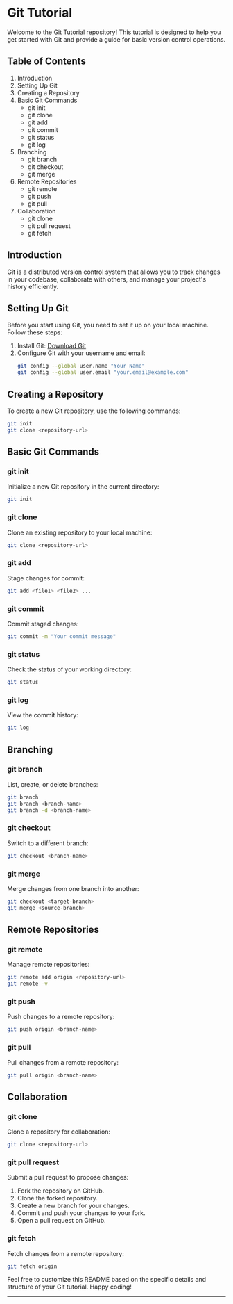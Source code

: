 # Git Tutorial

Welcome to the Git Tutorial repository! This tutorial is designed to help you get started with Git and provide a guide for basic version control operations.

## Table of Contents

1. Introduction
2. Setting Up Git
3. Creating a Repository
4. Basic Git Commands
   - git init
   - git clone
   - git add
   - git commit
   - git status
   - git log
5. Branching
   - git branch
   - git checkout
   - git merge
6. Remote Repositories
   - git remote
   - git push
   - git pull
7. Collaboration
   - git clone
   - git pull request
   - git fetch

## Introduction

Git is a distributed version control system that allows you to track changes in your codebase, collaborate with others, and manage your project's history efficiently.

## Setting Up Git

Before you start using Git, you need to set it up on your local machine. Follow these steps:

1. Install Git: [Download Git](https://git-scm.com/downloads)
2. Configure Git with your username and email:
   ```bash
   git config --global user.name "Your Name"
   git config --global user.email "your.email@example.com"
   ```

## Creating a Repository

To create a new Git repository, use the following commands:

```bash
git init
git clone <repository-url>
```

## Basic Git Commands

### git init

Initialize a new Git repository in the current directory:

```bash
git init
```

### git clone

Clone an existing repository to your local machine:

```bash
git clone <repository-url>
```

### git add

Stage changes for commit:

```bash
git add <file1> <file2> ...
```

### git commit

Commit staged changes:

```bash
git commit -m "Your commit message"
```

### git status

Check the status of your working directory:

```bash
git status
```

### git log

View the commit history:

```bash
git log
```

## Branching

### git branch

List, create, or delete branches:

```bash
git branch
git branch <branch-name>
git branch -d <branch-name>
```

### git checkout

Switch to a different branch:

```bash
git checkout <branch-name>
```

### git merge

Merge changes from one branch into another:

```bash
git checkout <target-branch>
git merge <source-branch>
```

## Remote Repositories

### git remote

Manage remote repositories:

```bash
git remote add origin <repository-url>
git remote -v
```

### git push

Push changes to a remote repository:

```bash
git push origin <branch-name>
```

### git pull

Pull changes from a remote repository:

```bash
git pull origin <branch-name>
```

## Collaboration

### git clone

Clone a repository for collaboration:

```bash
git clone <repository-url>
```

### git pull request

Submit a pull request to propose changes:

1. Fork the repository on GitHub.
2. Clone the forked repository.
3. Create a new branch for your changes.
4. Commit and push your changes to your fork.
5. Open a pull request on GitHub.

### git fetch

Fetch changes from a remote repository:

```bash
git fetch origin
```

Feel free to customize this README based on the specific details and structure of your Git tutorial. Happy coding!

---